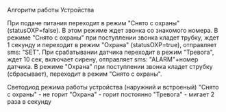 Алгоритм работы Устройства

При подаче питания переходит в режим "Снято с охраны" (statusOXP=false). В этом режиме ждет звонка со знакомого номера. 
В режиме "Снято с охраны" при поступлении звонка кладет трубку, ждет 1 секунду и переходит в режим "Охрана" (statusOXP=true), 
отправляет sms: "SET". 
При срабатывании датчика переходит в режим "Тревога", ждет 10 сек, включает сирену, отправляет sms: "ALARM"+номер датчика.
В режиме "Охрана" при поступлении звонка кладет струбку (сбрасывает), переходит в режим "Снято с охраны".

Светодиод режима работы устройства (наружний и встроеный)
"Снято с охраны" - не горит
"Охрана" - горит постоянно
"Тревога" - мигает 2 раза в секунду
